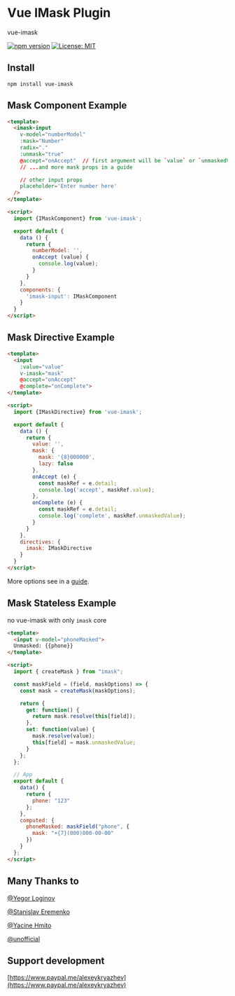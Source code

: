 # Vue IMask Plugin
vue-imask

[![npm version](https://badge.fury.io/js/vue-imask.svg)](https://badge.fury.io/js/vue-imask)
[![License: MIT](https://img.shields.io/badge/License-MIT-yellow.svg)](https://opensource.org/licenses/MIT)

## Install
`npm install vue-imask`

## Mask Component Example
```html
<template>
  <imask-input
    v-model="numberModel"
    :mask="Number"
    radix="."
    :unmask="true"
    @accept="onAccept"  // first argument will be `value` or `unmaskedValue` depending on prop above
    // ...and more mask props in a guide

    // other input props
    placeholder='Enter number here'
  />
</template>

<script>
  import {IMaskComponent} from 'vue-imask';

  export default {
    data () {
      return {
        numberModel: '',
        onAccept (value) {
          console.log(value);
        }
      }
    },
    components: {
      'imask-input': IMaskComponent
    }
  }
</script>
```

## Mask Directive Example
```html
<template>
  <input
    :value="value"
    v-imask="mask"
    @accept="onAccept"
    @complete="onComplete">
</template>

<script>
  import {IMaskDirective} from 'vue-imask';

  export default {
    data () {
      return {
        value: '',
        mask: {
          mask: '{8}000000',
          lazy: false
        },
        onAccept (e) {
          const maskRef = e.detail;
          console.log('accept', maskRef.value);
        },
        onComplete (e) {
          const maskRef = e.detail;
          console.log('complete', maskRef.unmaskedValue);
        }
      }
    },
    directives: {
      imask: IMaskDirective
    }
  }
</script>
```
More options see in a [guide](https://unmanner.github.io/imaskjs/guide.html).

## Mask Stateless Example
no vue-imask with only `imask` core
```html
<template>
  <input v-model="phoneMasked">
  Unmasked: {{phone}}
</template>

<script>
  import { createMask } from "imask";

  const maskField = (field, maskOptions) => {
    const mask = createMask(maskOptions);

    return {
      get: function() {
        return mask.resolve(this[field]);
      },
      set: function(value) {
        mask.resolve(value);
        this[field] = mask.unmaskedValue;
      }
    };
  };

  // App
  export default {
    data() {
      return {
        phone: "123"
      };
    },
    computed: {
      phoneMasked: maskField("phone", {
        mask: "+{7}(000)000-00-00"
      })
    }
  };
</script>
```

## Many Thanks to
[@Yegor Loginov](https://github.com/naprimer)

[@Stanislav Eremenko](https://github.com/c01nd01r)

[@Yacine Hmito](https://github.com/yacinehmito)

[@unofficial](https://github.com/cangku)

## Support development
[https://www.paypal.me/alexeykryazhev](https://www.paypal.me/alexeykryazhev)

